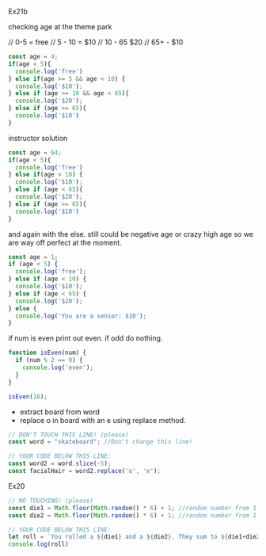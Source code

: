 Ex21b


checking age at the theme park

// 0-5 = free
// 5 - 10 = $10
// 10 - 65 $20
// 65+ - $10

```js
const age = 4;
if(age < 5){
  console.log('free')
} else if(age >= 5 && age < 10) {
  console.log('$10');
} else if (age >= 10 && age < 65){
  console.log('$20'); 
} else if (age >= 65){
  console.log('$10')
}
```
instructor solution
```js
const age = 64;
if(age < 5){
  console.log('free')
} else if(age < 10) {
  console.log('$10');
} else if (age < 65){
  console.log('$20'); 
} else if (age >= 65){
  console.log('$10')
}
```
and again with the else. still could be negative age or crazy high age so we are way off perfect at the moment.
```js
const age = 1;
if (age < 5) {
  console.log('free');
} else if (age < 10) {
  console.log('$10');
} else if (age < 65) {
  console.log('$20');
} else {
  console.log('You are a senior: $10');
}
```




if num is even print out even. if odd do nothing.
```js
function isEven(num) {
  if (num % 2 == 0) {
    console.log('even');
  }
}

isEven(16);
```



* extract board from word
* replace o in board with an e using replace method.
```js
// DON'T TOUCH THIS LINE! (please)
const word = "skateboard"; //Don't change this line!

// YOUR CODE BELOW THIS LINE:
const word2 = word.slice(-5);
const facialHair = word2.replace('o', 'e');

```

Ex20
```js
// NO TOUCHING! (please)
const die1 = Math.floor(Math.random() * 6) + 1; //random number from 1-6
const die2 = Math.floor(Math.random() * 6) + 1; //random number from 1-6

// YOUR CODE BELOW THIS LINE:
let roll = `You rolled a ${die1} and a ${die2}. They sum to ${die1+die2}`;
console.log(roll)
```